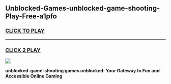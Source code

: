 
## Unblocked-Games-unblocked-game-shooting-Play-Free-a1pfo
<h3>
<a href="https://premium76.site?title=unblocked-game-shooting&ref=21A">CLICK TO PLAY</a></h3>
<hr>

<h3>
<a href="https://premium76.site?title=unblocked-game-shooting&ref=21A">CLICK 2 PLAY</a>
  
</h3>

<a href="https://premium76.site?title=unblocked-game-shooting&ref=21A"><img src="https://clearcache.store/games.png"></a>


**unblocked-game-shooting games unblocked: Your Gateway to Fun and Accessible Online Gaming**
